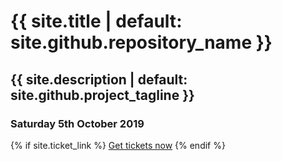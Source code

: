 <h1>{{ site.title | default: site.github.repository_name }}</h1>
<h2>{{ site.description | default: site.github.project_tagline }}</h2>
<h3>Saturday 5th October 2019</h3>

{% if site.ticket_link %}
    <a href="{{ site.ticket_link }}" class="btn">Get tickets now</a>
{% endif %}
